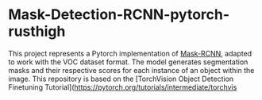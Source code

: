 # Mask-Detection-RCNN-pytorch-rusthigh

This project represents a Pytorch implementation of [Mask-RCNN](https://arxiv.org/abs/1703.06870), adapted to work with the VOC dataset format. The model generates segmentation masks and their respective scores for each instance of an object within the image. This repository is based on the [TorchVision Object Detection Finetuning Tutorial](https://pytorch.org/tutorials/intermediate/torchvis